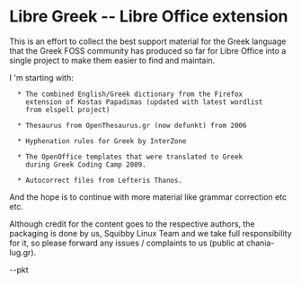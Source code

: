 Libre Greek -- Libre Office extension
=====================================

This is an effort to collect the best support material for the
Greek language that the Greek FOSS community has produced so far
for Libre Office into a single project to make them easier to
find and maintain.

I 'm starting with:

      * The combined English/Greek dictionary from the Firefox
        extension of Kostas Papadimas (updated with latest wordlist
        from elspell project)

      * Thesaurus from OpenThesaurus.gr (now defunkt) from 2006

      * Hyphenation rules for Greek by InterZone

      * The OpenOffice templates that were translated to Greek
        during Greek Coding Camp 2009.

      * Autocorrect files from Lefteris Thanos.

And the hope is to continue with more material like grammar
correction etc etc.

Although credit for the content goes to the respective authors,
the packaging is done by us, Squibby Linux Team and we take full
responsibility for it, so please forward any issues / complaints
to us (public at chania-lug.gr).

--pkt
